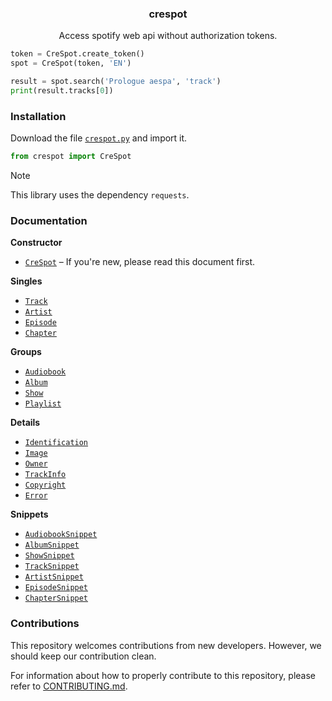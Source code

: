 <h3 align="center">crespot</h3>
<p align="center">Access spotify web api without authorization tokens.</p>

```py
token = CreSpot.create_token()
spot = CreSpot(token, 'EN')

result = spot.search('Prologue aespa', 'track')
print(result.tracks[0])
```

### Installation

Download the file [`crespot.py`](https://github.com/creuserr/crespot/blob/main/dist/crespot.py.md) and import it.

```py
from crespot import CreSpot
```

> [!NOTE]
> This library uses the dependency `requests`.

### Documentation

**Constructor**
- [`CreSpot`](https://github.com/creuserr/crespot/tree/main/docs/index.md.md) &ndash; If you're new, please read this document first.

**Singles**
- [`Track`](https://github.com/creuserr/crespot/tree/main/docs/single/track.md)
- [`Artist`](https://github.com/creuserr/crespot/tree/main/docs/single/artist.md)
- [`Episode`](https://github.com/creuserr/crespot/tree/main/docs/single/episode.md)
- [`Chapter`](https://github.com/creuserr/crespot/tree/main/docs/single/chapter.md)

**Groups**
- [`Audiobook`](https://github.com/creuserr/crespot/tree/main/docs/group/audiobook.md)
- [`Album`](https://github.com/creuserr/crespot/tree/main/docs/group/album.md)
- [`Show`](https://github.com/creuserr/crespot/tree/main/docs/group/show.md)
- [`Playlist`](https://github.com/creuserr/crespot/tree/main/docs/group/playlist.md)


**Details**
- [`Identification`](https://github.com/creuserr/crespot/tree/main/docs/detail/identification.md)
- [`Image`](https://github.com/creuserr/crespot/tree/main/docs/detail/image.md)
- [`Owner`](https://github.com/creuserr/crespot/tree/main/docs/detail/owner.md)
- [`TrackInfo`](https://github.com/creuserr/crespot/tree/main/docs/detail/trackinfo.md)
- [`Copyright`](https://github.com/creuserr/crespot/tree/main/docs/detail/copyright.md)
- [`Error`](https://github.com/creuserr/crespot/tree/main/docs/detail/copyright.md)

**Snippets**
- [`AudiobookSnippet`](https://github.com/creuserr/crespot/tree/main/docs/snippet/audiobook.md)
- [`AlbumSnippet`](https://github.com/creuserr/crespot/tree/main/docs/snippet/album.md)
- [`ShowSnippet`](https://github.com/creuserr/crespot/tree/main/docs/snippet/show.md)
- [`TrackSnippet`](https://github.com/creuserr/crespot/tree/main/docs/snippet/track.md)
- [`ArtistSnippet`](https://github.com/creuserr/crespot/tree/main/docs/snippet/artist.md)
- [`EpisodeSnippet`](https://github.com/creuserr/crespot/tree/main/docs/snippet/episode.md)
- [`ChapterSnippet`](https://github.com/creuserr/crespot/tree/main/docs/snippet/chapter.md)

### Contributions
This repository welcomes contributions from new developers. However, we should keep our contribution clean.

For information about how to properly contribute to this repository, please refer to [CONTRIBUTING.md](https://github.com/creuserr/crespot/tree/main/CONTRIBUTING.md).